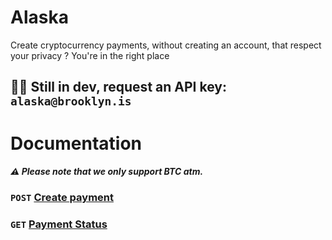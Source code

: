 # Alaska
Create cryptocurrency payments, without creating an account, that respect your privacy ? You're in the right place

## 👷🚧 Still in dev, request an API key: `alaska@brooklyn.is`

# Documentation
##### ⚠️ Please note that we only support BTC atm.
### `POST` [Create payment](https://github.com/Brkln/Alaska-API/blob/main/docs/CreatePayment.MD)
### `GET` [Payment Status](https://github.com/Brkln/Alaska-API/blob/main/docs/PaymentStatus.MD)
